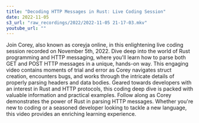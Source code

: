 ```yaml
---
title: "Decoding HTTP Messages in Rust: Live Coding Session"
date: 2022-11-05
s3_url: "raw_recordings/2022/2022-11-05 21-17-03.mkv"
youtube_url: ""
---
```


Join Corey, also known as coreyja online, in this enlightening live coding session recorded on November 5th, 2022. Dive deep into the world of Rust programming and HTTP messaging, where you'll learn how to parse both GET and POST HTTP messages in a unique, hands-on way. This engaging video contains moments of trial and error as Corey navigates struct creation, encounters bugs, and works through the intricate details of properly parsing headers and data bodies. Geared towards developers with an interest in Rust and HTTP protocols, this coding deep dive is packed with valuable information and practical examples. Follow along as Corey demonstrates the power of Rust in parsing HTTP messages. Whether you're new to coding or a seasoned developer looking to tackle a new language, this video provides an enriching learning experience.
